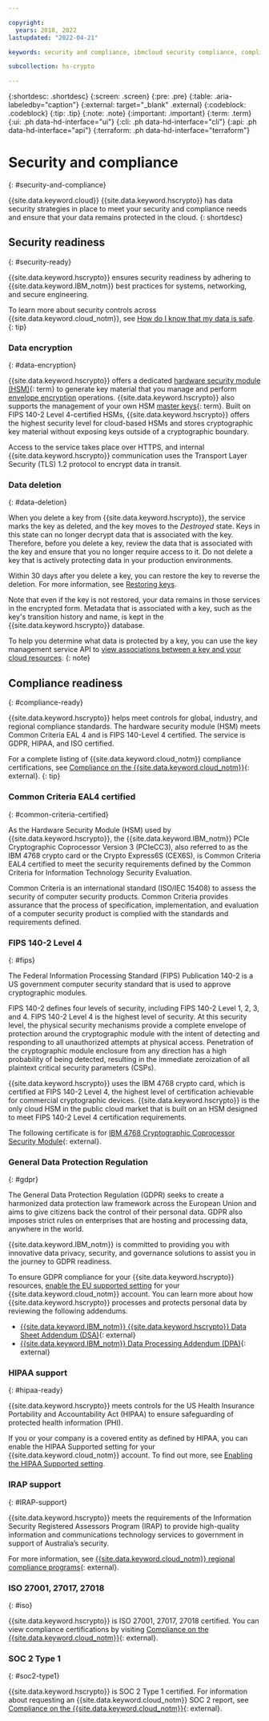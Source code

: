 ```yaml
---

copyright:
  years: 2018, 2022
lastupdated: "2022-04-21"

keywords: security and compliance, ibmcloud security compliance, compliant, data security, data encryption, data delete, common criteria, fips, iso, gdpr

subcollection: hs-crypto

---
```


{:shortdesc: .shortdesc}
{:screen: .screen}
{:pre: .pre}
{:table: .aria-labeledby="caption"}
{:external: target="_blank" .external}
{:codeblock: .codeblock}
{:tip: .tip}
{:note: .note}
{:important: .important}
{:term: .term}
{:ui: .ph data-hd-interface="ui"}
{:cli: .ph data-hd-interface="cli"}
{:api: .ph data-hd-interface="api"}
{:terraform: .ph data-hd-interface="terraform"}

# Security and compliance
{: #security-and-compliance}

{{site.data.keyword.cloud}} {{site.data.keyword.hscrypto}} has data security strategies in place to meet your security and compliance needs and ensure that your data remains protected in the cloud.
{: shortdesc}

## Security readiness
{: #security-ready}

{{site.data.keyword.hscrypto}} ensures security readiness by adhering to {{site.data.keyword.IBM_notm}} best practices for systems, networking, and secure engineering.

To learn more about security controls across {{site.data.keyword.cloud_notm}}, see [How do I know that my data is safe](/docs/overview?topic=overview-security#security).
{: tip}

### Data encryption
{: #data-encryption}

{{site.data.keyword.hscrypto}} offers a dedicated [hardware security module (HSM)](#x6704988){: term} to generate key material that you manage and perform [envelope encryption](/docs/hs-crypto?topic=hs-crypto-envelope-encryption) operations. {{site.data.keyword.hscrypto}} also supports the management of your own HSM [master keys](#x2908413){: term}. Built on FIPS 140-2 Level 4-certified HSMs, {{site.data.keyword.hscrypto}} offers the highest security level for cloud-based HSMs and stores cryptographic key material without exposing keys outside of a cryptographic boundary.

Access to the service takes place over HTTPS, and internal {{site.data.keyword.hscrypto}} communication uses the Transport Layer Security (TLS) 1.2 protocol to encrypt data in transit.

### Data deletion
{: #data-deletion}

When you delete a key from {{site.data.keyword.hscrypto}}, the service marks the key as deleted, and the key moves to the _Destroyed_ state. Keys in this state can no longer decrypt data that is associated with the key. Therefore, before you delete a key, review the data that is associated with the key and ensure that you no longer require access to it. Do not delete a key that is actively protecting data in your production environments.

Within 30 days after you delete a key, you can restore the key to reverse the deletion. For more information, see [Restoring keys](/docs/hs-crypto?topic=hs-crypto-restore-keys).

Note that even if the key is not restored, your data remains in those services in the encrypted form. Metadata that is associated with a key, such as the key's transition history and name, is kept in the {{site.data.keyword.hscrypto}} database.

To help you determine what data is protected by a key, you can use the key management service API to [view associations between a key and your cloud resources](/docs/hs-crypto?topic=hs-crypto-view-protected-resources).
{: note}

## Compliance readiness
{: #compliance-ready}

{{site.data.keyword.hscrypto}} helps meet controls for global, industry, and regional compliance standards. The hardware security module (HSM) meets Common Criteria EAL 4 and is FIPS 140-Level 4 certified. The service is GDPR, HIPAA, and ISO certified.

For a complete listing of {{site.data.keyword.cloud_notm}} compliance certifications, see [Compliance on the {{site.data.keyword.cloud_notm}}](https://www.ibm.com/cloud/compliance){: external}.
{: tip}

### Common Criteria EAL4 certified
{: #common-criteria-certified}

As the Hardware Security Module (HSM) used by {{site.data.keyword.hscrypto}}, the {{site.data.keyword.IBM_notm}} PCIe Cryptographic Coprocessor Version 3 (PCIeCC3), also referred to as the IBM 4768 crypto card or the Crypto Express6S (CEX6S), is Common Criteria EAL4 certified to meet the security requirements defined by the Common Criteria for Information Technology Security Evaluation.

Common Criteria is an international standard (ISO/IEC 15408) to assess the security of computer security products. Common Criteria provides assurance that the process of specification, implementation, and evaluation of a computer security product is complied with the standards and requirements defined.



### FIPS 140-2 Level 4
{: #fips}

The Federal Information Processing Standard (FIPS) Publication 140-2 is a US government computer security standard that is used to approve cryptographic modules.

FIPS 140-2 defines four levels of security, including FIPS 140-2 Level 1, 2, 3, and 4. FIPS 140-2 Level 4 is the highest level of security. At this security level, the physical security mechanisms provide a complete envelope of protection around the cryptographic module with the intent of detecting and responding to all unauthorized attempts at physical access. Penetration of the cryptographic module enclosure from any direction has a high probability of being detected, resulting in the immediate zeroization of all plaintext critical security parameters (CSPs).

{{site.data.keyword.hscrypto}} uses the IBM 4768 crypto card, which is certified at FIPS 140-2 Level 4, the highest level of certification achievable for commercial cryptographic devices. {{site.data.keyword.hscrypto}} is the only cloud HSM in the public cloud market that is built on an HSM designed to meet FIPS 140-2 Level 4 certification requirements.

The following certificate is for [IBM 4768 Cryptographic Coprocessor Security Module](https://csrc.nist.gov/projects/cryptographic-module-validation-program/Certificate/3410){: external}.

### General Data Protection Regulation
{: #gdpr}

The General Data Protection Regulation (GDPR) seeks to create a harmonized data protection law framework across the European Union and aims to give citizens back the control of their personal data. GDPR also imposes strict rules on enterprises that are hosting and processing data, anywhere in the world.

{{site.data.keyword.IBM_notm}} is committed to providing you with innovative data privacy, security, and governance solutions to assist you in the journey to GDPR readiness.

To ensure GDPR compliance for your {{site.data.keyword.hscrypto}} resources, [enable the EU supported setting](/docs/account?topic=account-eu-hipaa-supported#bill_eusupported) for your {{site.data.keyword.cloud_notm}} account. You can learn more about how {{site.data.keyword.hscrypto}} processes and protects personal data by reviewing the following addendums.

- [{{site.data.keyword.IBM_notm}} {{site.data.keyword.hscrypto}} Data Sheet Addendum (DSA)](https://www.ibm.com/software/reports/compatibility/clarity-reports/report/html/softwareReqsForProduct?deliverableId=46E9C81025D811E895B382FBC780E8BA){: external}
- [{{site.data.keyword.IBM_notm}} Data Processing Addendum (DPA)](https://www.ibm.com/support/customer/csol/terms/?id=DPA-DPL){: external}

### HIPAA support
{: #hipaa-ready}

{{site.data.keyword.hscrypto}} meets controls for the US Health Insurance Portability and Accountability Act (HIPAA) to ensure safeguarding of protected health information (PHI).

If you or your company is a covered entity as defined by HIPAA, you can enable the HIPAA Supported setting for your {{site.data.keyword.cloud_notm}} account. To find out more, see [Enabling the HIPAA Supported setting](/docs/account?topic=account-eu-hipaa-supported#enabling-hipaa).

### IRAP support
{: #IRAP-support}

{{site.data.keyword.hscrypto}} meets the requirements of the Information Security Registered Assessors Program (IRAP) to provide high-quality information and communications technology services to government in support of Australia’s security.

For more information, see [{{site.data.keyword.cloud_notm}} regional compliance programs](https://www.ibm.com/cloud/compliance/regional){: external}.

### ISO 27001, 27017, 27018
{: #iso}

{{site.data.keyword.hscrypto}} is ISO 27001, 27017, 27018 certified. You can view compliance certifications by visiting [Compliance on the {{site.data.keyword.cloud_notm}}](https://www.ibm.com/cloud/compliance){: external}.

### SOC 2 Type 1
{: #soc2-type1}

{{site.data.keyword.hscrypto}} is SOC 2 Type 1 certified. For information about requesting an {{site.data.keyword.cloud_notm}} SOC 2 report, see [Compliance on the {{site.data.keyword.cloud_notm}}](https://www.ibm.com/cloud/compliance){: external}.
